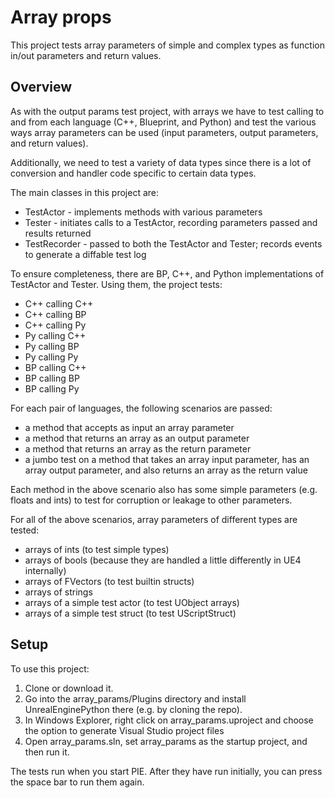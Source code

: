 # Array props
This project tests array parameters of simple and complex types as function in/out parameters and return values.

## Overview
As with the output params test project, with arrays we have to test calling to and from each language (C++, Blueprint, and Python)
and test the various ways array parameters can be used (input parameters, output parameters, and return values).

Additionally, we need to test a variety of data types since there is a lot of conversion and handler code specific to certain
data types.

The main classes in this project are:
- TestActor - implements methods with various parameters
- Tester - initiates calls to a TestActor, recording parameters passed and results returned
- TestRecorder - passed to both the TestActor and Tester; records events to generate a diffable test log

To ensure completeness, there are BP, C++, and Python implementations of TestActor and Tester. Using them, the project tests:
- C++ calling C++
- C++ calling BP
- C++ calling Py
- Py calling C++
- Py calling BP
- Py calling Py
- BP calling C++
- BP calling BP
- BP calling Py

For each pair of languages, the following scenarios are passed:
- a method that accepts as input an array parameter
- a method that returns an array as an output parameter
- a method that returns an array as the return parameter
- a jumbo test on a method that takes an array input parameter, has an array output parameter, and also returns an array as the return value

Each method in the above scenario also has some simple parameters (e.g. floats and ints) to test for corruption or leakage to other parameters.

For all of the above scenarios, array parameters of different types are tested:
- arrays of ints (to test simple types)
- arrays of bools (because they are handled a little differently in UE4 internally)
- arrays of FVectors (to test builtin structs)
- arrays of strings
- arrays of a simple test actor (to test UObject arrays)
- arrays of a simple test struct (to test UScriptStruct)

## Setup
To use this project:
1. Clone or download it.
1. Go into the array_params/Plugins directory and install UnrealEnginePython there (e.g. by cloning the repo).
1. In Windows Explorer, right click on array_params.uproject and choose the option to generate Visual Studio project files
1. Open array_params.sln, set array_params as the startup project, and then run it.

The tests run when you start PIE. After they have run initially, you can press the space bar to run them again.

